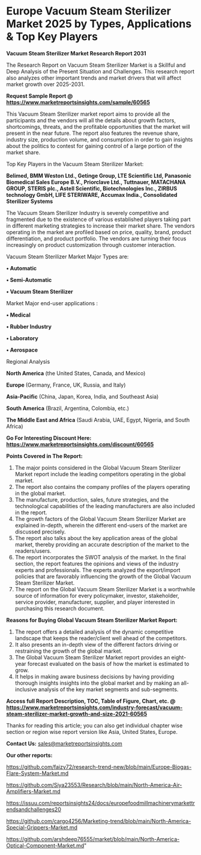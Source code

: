 # Europe Vacuum Steam Sterilizer Market 2025 by Types, Applications & Top Key Players

<strong>Vacuum Steam Sterilizer Market Research Report 2031</strong>

The Research Report on Vacuum Steam Sterilizer Market is a Skillful and Deep Analysis of the Present Situation and Challenges. This research report also analyzes other important trends and market drivers that will affect market growth over 2025-2031.

<strong>Request Sample Report @ <a href=https://www.marketreportsinsights.com/sample/60565>https://www.marketreportsinsights.com/sample/60565</a></strong>

This Vacuum Steam Sterilizer market report aims to provide all the participants and the vendors will all the details about growth factors, shortcomings, threats, and the profitable opportunities that the market will present in the near future. The report also features the revenue share, industry size, production volume, and consumption in order to gain insights about the politics to contest for gaining control of a large portion of the market share.

Top Key Players in the Vacuum Steam Sterilizer Market:

<strong>Belimed, BMM Weston Ltd., Getinge Group, LTE Scientific Ltd, Panasonic Biomedical Sales Europe B.V., Priorclave Ltd., Tuttnauer, MATACHANA GROUP, STERIS plc., Astell Scientific, Biotechnologies Inc., ZIRBUS technology GmbH, LIFE STERIWARE, Accumax India., Consolidated Sterilizer Systems</strong>

The Vacuum Steam Sterilizer Industry is severely competitive and fragmented due to the existence of various established players taking part in different marketing strategies to increase their market share. The vendors operating in the market are profiled based on price, quality, brand, product differentiation, and product portfolio. The vendors are turning their focus increasingly on product customization through customer interaction.

Vacuum Steam Sterilizer Market Major Types are:

<strong>• Automatic

• Semi-Automatic

• Vacuum Steam Sterilizer</strong>

Market Major end-user applications :

<strong>• Medical

• Rubber Industry

• Laboratory

• Aerospace</strong>

Regional Analysis

</u><strong><b>North America</b></strong> (the United States, Canada, and Mexico)

<strong><b>Europe </b></strong>(Germany, France, UK, Russia, and Italy)

<strong><b>Asia-Pacific</b></strong> (China, Japan, Korea, India, and Southeast Asia)

<strong><b>South America</b></strong> (Brazil, Argentina, Colombia, etc.)

<strong><b>The Middle East and Africa</b></strong> (Saudi Arabia, UAE, Egypt, Nigeria, and South Africa)

<strong>Go For Interesting Discount Here: <a href=https://www.marketreportsinsights.com/discount/60565>https://www.marketreportsinsights.com/discount/60565</a></strong>

<strong>Points Covered in The Report:</strong>
<ol>
  <li>The major points considered in the Global Vacuum Steam Sterilizer Market report include the leading competitors operating in the global market.</li>
  <li>The report also contains the company profiles of the players operating in the global market.</li>
  <li>The manufacture, production, sales, future strategies, and the technological capabilities of the leading manufacturers are also included in the report.</li>
  <li>The growth factors of the Global Vacuum Steam Sterilizer Market are explained in-depth, wherein the different end-users of the market are discussed precisely.</li>
  <li>The report also talks about the key application areas of the global market, thereby providing an accurate description of the market to the readers/users.</li>
  <li>The report incorporates the SWOT analysis of the market. In the final section, the report features the opinions and views of the industry experts and professionals. The experts analyzed the export/import policies that are favorably influencing the growth of the Global Vacuum Steam Sterilizer Market.</li>
  <li>The report on the Global Vacuum Steam Sterilizer Market is a worthwhile source of information for every policymaker, investor, stakeholder, service provider, manufacturer, supplier, and player interested in purchasing this research document.</li>
</ol>
<strong>Reasons for Buying Global Vacuum Steam Sterilizer Market Report:</strong>

<ol>
  <li>The report offers a detailed analysis of the dynamic competitive landscape that keeps the reader/client well ahead of the competitors.</li>
  <li>It also presents an in-depth view of the different factors driving or restraining the growth of the global market.</li>
  <li>The Global Vacuum Steam Sterilizer Market report provides an eight-year forecast evaluated on the basis of how the market is estimated to grow.</li>
  <li>It helps in making aware business decisions by having providing thorough insights insights into the global market and by making an all-inclusive analysis of the key market segments and sub-segments.</li>
</ol>
<strong>Access full Report Description, TOC, Table of Figure, Chart, etc. @ <a href=https://www.marketreportsinsights.com/industry-forecast/vacuum-steam-sterilizer-market-growth-and-size-2021-60565>https://www.marketreportsinsights.com/industry-forecast/vacuum-steam-sterilizer-market-growth-and-size-2021-60565</a></strong>


Thanks for reading this article; you can also get individual chapter wise section or region wise report version like Asia, United States, Europe.

<strong>Contact Us:</strong>
sales@marketreportsinsights.com

<strong>Our other reports:</strong>

<a href=https://github.com/faizy72/research-trend-new/blob/main/Europe-Biogas-Flare-System-Market.md>https://github.com/faizy72/research-trend-new/blob/main/Europe-Biogas-Flare-System-Market.md</a>

<a href=https://github.com/Siya23553/Research/blob/main/North-America-Air-Amplifiers-Market.md>https://github.com/Siya23553/Research/blob/main/North-America-Air-Amplifiers-Market.md</a>

<a href=https://issuu.com/reportsinsights24/docs/europefoodmillmachinerymarkettrendsandchallenges20>https://issuu.com/reportsinsights24/docs/europefoodmillmachinerymarkettrendsandchallenges20</a>

<a href=https://github.com/cargo4256/Marketing-trend/blob/main/North-America-Special-Grippers-Market.md>https://github.com/cargo4256/Marketing-trend/blob/main/North-America-Special-Grippers-Market.md</a>

<a href=https://github.com/arshdeep76555/market/blob/main/North-America-Optical-Component-Market.md>https://github.com/arshdeep76555/market/blob/main/North-America-Optical-Component-Market.md</a>"
